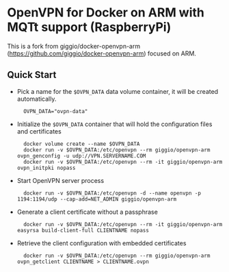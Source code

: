 # OpenVPN for Docker on ARM with MQTt support (RaspberryPi)

This is a fork from giggio/docker-openvpn-arm (https://github.com/giggio/docker-openvpn-arm) focused on ARM.

## Quick Start

* Pick a name for the `$OVPN_DATA` data volume container, it will be created automatically.

        OVPN_DATA="ovpn-data"

* Initialize the `$OVPN_DATA` container that will hold the configuration files and certificates

        docker volume create --name $OVPN_DATA
        docker run -v $OVPN_DATA:/etc/openvpn --rm giggio/openvpn-arm ovpn_genconfig -u udp://VPN.SERVERNAME.COM
        docker run -v $OVPN_DATA:/etc/openvpn --rm -it giggio/openvpn-arm ovpn_initpki nopass

* Start OpenVPN server process

        docker run -v $OVPN_DATA:/etc/openvpn -d --name openvpn -p 1194:1194/udp --cap-add=NET_ADMIN giggio/openvpn-arm

* Generate a client certificate without a passphrase

        docker run -v $OVPN_DATA:/etc/openvpn --rm -it giggio/openvpn-arm easyrsa build-client-full CLIENTNAME nopass

* Retrieve the client configuration with embedded certificates

        docker run -v $OVPN_DATA:/etc/openvpn --rm giggio/openvpn-arm ovpn_getclient CLIENTNAME > CLIENTNAME.ovpn
